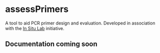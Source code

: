 # assessPrimers
A tool to aid PCR primer design and evaluation. Developed in association with the [In Situ Lab](https://insitulabs.org/) initiative.

## Documentation coming soon
